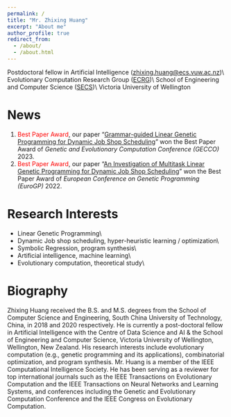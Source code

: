 ```yaml
---
permalink: /
title: "Mr. Zhixing Huang"
excerpt: "About me"
author_profile: true
redirect_from: 
  - /about/
  - /about.html
---
```


Postdoctoral fellow in Artificial Intelligence (<span style="color: #0000a0">zhixing.huang@ecs.vuw.ac.nz</span>)\\
Evolutionary Computation Research Group ([ECRG](https://ecs.wgtn.ac.nz/Groups/ECRG/WebHome))\\
School of Engineering and Computer Science ([SECS](https://www.wgtn.ac.nz/engineering/school-of-engineering-and-computer-science))\\
Victoria University of Wellington

News
======
<ol>
  
<li><span style="color: #FF0000">Best Paper Award</span>, our paper “<a target="_blank" href="https://dl.acm.org/doi/abs/10.1145/3583131.3590394">Grammar-guided Linear Genetic Programming for Dynamic Job Shop Scheduling</a>” won the Best Paper Award of <i> Genetic and Evolutionary Computation Conference (GECCO) </i> 2023.</li>
<li><span style="color: #FF0000">Best Paper Award</span>, our paper “<a target="_blank" href="https://link.springer.com/chapter/10.1007/978-3-031-02056-8_11">An Investigation of Multitask Linear Genetic Programming for Dynamic Job Shop Scheduling</a>” won the Best Paper Award of <i> European Conference on Genetic Programming (EuroGP) </i> 2022.</li>
</ol>

Research Interests
======
- Linear Genetic Programming\\
- Dynamic Job shop scheduling, hyper-heuristic learning / optimization\\
- Symbolic Regression, program synthesis\\
- Artificial intelligence, machine learning\\
- Evolutionary computation, theoretical study\\

Biography
======
Zhixing Huang received the B.S. and M.S. degrees from the School of Computer Science and Engineering, South China University of Technology, China, in 2018 and 2020 respectively. He is currently a post-doctoral fellow in Artificial Intelligence with the Centre of Data Science and AI & the School of Engineering and Computer Science, Victoria University of Wellington, Wellington, New Zealand. His research interests include evolutionary computation (e.g., genetic programming and its applications), combinatorial optimization, and program synthesis. Mr. Huang is a member of the IEEE Computational Intelligence Society. He has been serving as a reviewer for top international journals such as the IEEE Transactions on Evolutionary Computation and the IEEE Transactions on Neural Networks and Learning Systems, and conferences including the Genetic and Evolutionary Computation Conference and the IEEE Congress on Evolutionary Computation. 
